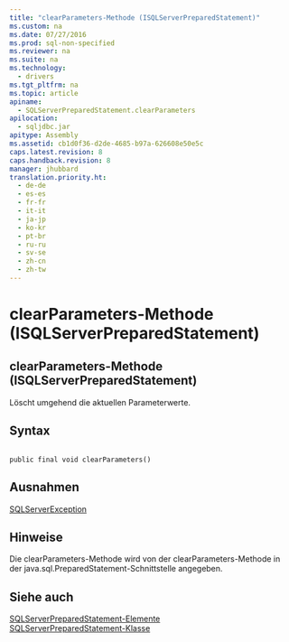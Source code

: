 ```yaml
---
title: "clearParameters-Methode (ISQLServerPreparedStatement)"
ms.custom: na
ms.date: 07/27/2016
ms.prod: sql-non-specified
ms.reviewer: na
ms.suite: na
ms.technology: 
  - drivers
ms.tgt_pltfrm: na
ms.topic: article
apiname: 
  - SQLServerPreparedStatement.clearParameters
apilocation: 
  - sqljdbc.jar
apitype: Assembly
ms.assetid: cb1d0f36-d2de-4685-b97a-626608e50e5c
caps.latest.revision: 8
caps.handback.revision: 8
manager: jhubbard
translation.priority.ht: 
  - de-de
  - es-es
  - fr-fr
  - it-it
  - ja-jp
  - ko-kr
  - pt-br
  - ru-ru
  - sv-se
  - zh-cn
  - zh-tw
---
```

# clearParameters-Methode (ISQLServerPreparedStatement)
    
## clearParameters\-Methode \(ISQLServerPreparedStatement\)  
 Löscht umgehend die aktuellen Parameterwerte.  
  
## Syntax  
  
```  
  
public final void clearParameters()  
```  
  
## Ausnahmen  
 [SQLServerException](../content/SQLServerException-Class.md)  
  
## Hinweise  
 Die clearParameters\-Methode wird von der clearParameters\-Methode in der java.sql.PreparedStatement\-Schnittstelle angegeben.  
  
## Siehe auch  
 [SQLServerPreparedStatement-Elemente](../content/SQLServerPreparedStatement-Members.md)   
 [SQLServerPreparedStatement-Klasse](../content/SQLServerPreparedStatement-Class.md)  
  
  
